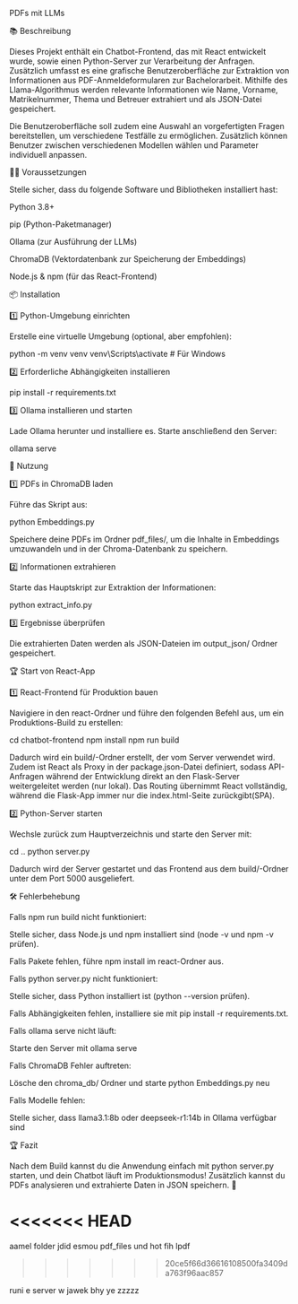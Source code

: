 PDFs mit LLMs

📚 Beschreibung

Dieses Projekt enthält ein Chatbot-Frontend, das mit React entwickelt wurde, sowie einen Python-Server zur Verarbeitung der Anfragen. Zusätzlich umfasst es eine grafische Benutzeroberfläche zur Extraktion von Informationen aus PDF-Anmeldeformularen zur Bachelorarbeit. Mithilfe des Llama-Algorithmus werden relevante Informationen wie Name, Vorname, Matrikelnummer, Thema und Betreuer extrahiert und als JSON-Datei gespeichert.

Die Benutzeroberfläche soll zudem eine Auswahl an vorgefertigten Fragen bereitstellen, um verschiedene Testfälle zu ermöglichen. Zusätzlich können Benutzer zwischen verschiedenen Modellen wählen und Parameter individuell anpassen.

👨‍💻 Voraussetzungen

Stelle sicher, dass du folgende Software und Bibliotheken installiert hast:

Python 3.8+

pip (Python-Paketmanager)

Ollama (zur Ausführung der LLMs)

ChromaDB (Vektordatenbank zur Speicherung der Embeddings)

Node.js & npm (für das React-Frontend)

📦 Installation

1️⃣ Python-Umgebung einrichten

Erstelle eine virtuelle Umgebung (optional, aber empfohlen):

python -m venv venv
venv\Scripts\activate  # Für Windows

2️⃣ Erforderliche Abhängigkeiten installieren

pip install -r requirements.txt

3️⃣ Ollama installieren und starten

Lade Ollama herunter und installiere es. Starte anschließend den Server:

ollama serve

📂 Nutzung

1️⃣ PDFs in ChromaDB laden

Führe das Skript aus:

python Embeddings.py

Speichere deine PDFs im Ordner pdf_files/, um die Inhalte in Embeddings umzuwandeln und in der Chroma-Datenbank zu speichern.

2️⃣ Informationen extrahieren

Starte das Hauptskript zur Extraktion der Informationen:

python extract_info.py

3️⃣ Ergebnisse überprüfen

Die extrahierten Daten werden als JSON-Dateien im output_json/ Ordner gespeichert.

🏆 Start von React-App

1️⃣ React-Frontend für Produktion bauen

Navigiere in den react-Ordner und führe den folgenden Befehl aus, um ein Produktions-Build zu erstellen:

cd chatbot-frontend
npm install
npm run build

Dadurch wird ein build/-Ordner erstellt, der vom Server verwendet wird. Zudem ist React als Proxy in der package.json-Datei definiert, sodass API-Anfragen während der Entwicklung direkt an den Flask-Server weitergeleitet werden (nur lokal). Das Routing übernimmt React vollständig, während die Flask-App immer nur die index.html-Seite zurückgibt(SPA).

2️⃣ Python-Server starten

Wechsle zurück zum Hauptverzeichnis und starte den Server mit:

cd ..
python server.py

Dadurch wird der Server gestartet und das Frontend aus dem build/-Ordner unter dem Port 5000 ausgeliefert.

🛠 Fehlerbehebung

Falls npm run build nicht funktioniert:

Stelle sicher, dass Node.js und npm installiert sind (node -v und npm -v prüfen).

Falls Pakete fehlen, führe npm install im react-Ordner aus.

Falls python server.py nicht funktioniert:

Stelle sicher, dass Python installiert ist (python --version prüfen).

Falls Abhängigkeiten fehlen, installiere sie mit pip install -r requirements.txt.

Falls ollama serve nicht läuft:

Starte den Server mit ollama serve

Falls ChromaDB Fehler auftreten:

Lösche den chroma_db/ Ordner und starte python Embeddings.py neu

Falls Modelle fehlen:

Stelle sicher, dass llama3.1:8b oder deepseek-r1:14b in Ollama verfügbar sind

🏆 Fazit

Nach dem Build kannst du die Anwendung einfach mit python server.py starten, und dein Chatbot läuft im Produktionsmodus! Zusätzlich kannst du PDFs analysieren und extrahierte Daten in JSON speichern. 🚀


<<<<<<< HEAD
=======
aamel folder jdid esmou pdf_files und hot fih lpdf
>>>>>>> 20ce5f66d36616108500fa3409da763f96aac857


runi e server w jawek bhy ye zzzzz



